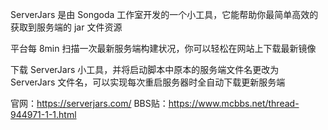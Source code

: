 ServerJars 是由 Songoda 工作室开发的一个小工具，它能帮助你最简单高效的获取到服务端的 jar 文件资源

平台每 8min 扫描一次最新服务端构建状况，你可以轻松在网站上下载最新镜像

下载 ServerJars 小工具，并将启动脚本中原本的服务端文件名更改为 ServerJars 文件名，可以实现每次重启服务器时全自动下载更新服务端

官网：https://serverjars.com/
BBS贴：https://www.mcbbs.net/thread-944971-1-1.html

